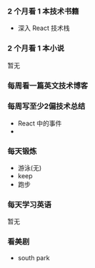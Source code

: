 ### 2 个月看 1 本技术书籍

- 深入 React 技术栈

### 2 个月看 1 本小说

暂无

### 每周看一篇英文技术博客



### 每周写至少2偏技术总结

- React 中的事件
-

### 每天锻炼

- 游泳(无)
- keep
- 跑步

### 每天学习英语

暂无

### 看美剧

- south park